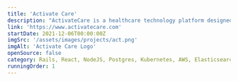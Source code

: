 ```yaml
---
title: 'Activate Care'
description: "ActivateCare is a healthcare technology platform designed to improve patient care coordination and management. It offers tools for healthcare providers to track patient progress, manage care plans, and facilitate communication between care team members. The system aims to streamline workflows, enhance patient engagement, and improve overall health outcomes. ActivateCare's features typically include care plan management, secure messaging, task assignment, and data analytics to support informed decision-making in healthcare settings."
link: 'https://www.activatecare.com'
startDate: 2021-12-06T00:00:00Z
imgSrc: '/assets/images/projects/act.png'
imgAlt: 'Activate Care Logo'
openSource: false
category: Rails, React, NodeJS, Postgres, Kubernetes, AWS, Elasticsearch, Redis, Sidekiq
runningOrder: 1
---
```

